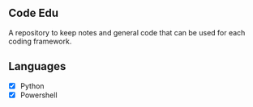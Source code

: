 ## Code Edu
A repository to keep notes and general code that can be used for each coding framework.
## Languages
- [X] Python
- [X] Powershell
